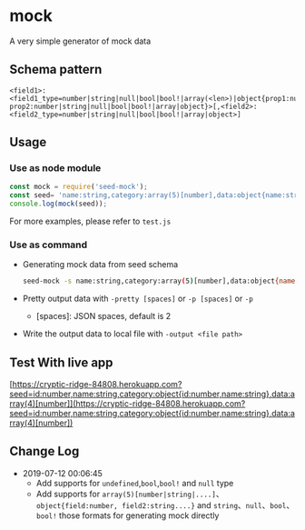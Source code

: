 # mock
A very simple generator of mock data

## Schema pattern

```
<field1>:<field1_type=number|string|null|bool|bool!|array(<len>)|object{prop1:number|string|array|object, prop2:number|string|null|bool|bool!|array|object}>[,<field2>:<field2_type=number|string|null|bool|bool!|array|object>]
```

## Usage

### Use as node module

```javascript
const mock = require('seed-mock');
const seed= 'name:string,category:array(5)[number],data:object{name:string,age:number},count:number';
console.log(mock(seed));
```

For more examples, please refer to `test.js`

### Use as command

- Generating mock data from seed schema
  ```sh
  seed-mock -s name:string,category:array(5)[number],data:object{name:string,age:number},count:number
  ```
- Pretty output data with `-pretty [spaces]` or `-p [spaces]` or `-p`

  - [spaces]: JSON spaces, default is 2

- Write the output data to local file with `-output <file path>`


## Test With live app

[https://cryptic-ridge-84808.herokuapp.com?seed=id:number,name:string,category:object{id:number,name:string},data:array(4)[number]](https://cryptic-ridge-84808.herokuapp.com?seed=id:number,name:string,category:object{id:number,name:string},data:array(4)[number])


## Change Log

- 2019-07-12 00:06:45 
  - Add supports for `undefined`,`bool`,`bool!` and `null` type
  - Add supports for `array(5)[number|string|....]`、`object{field:number, field2:string....}` and `string`、`null`、`bool`、`bool!` those formats for generating mock directly
  